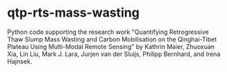 # qtp-rts-mass-wasting
Python code supporting the research work "Quantifying Retrogressive Thaw Slump Mass Wasting and Carbon Mobilisation on the Qinghai-Tibet Plateau Using Multi-Modal Remote Sensing" by Kathrin Maier, Zhuoxuan Xia, Lin Liu, Mark J. Lara, Jurjen van der Sluijs, Philipp Bernhard, and Irena Hajnsek. 
